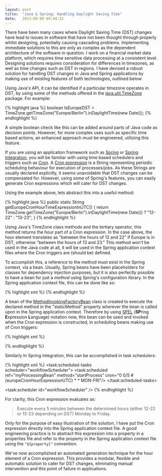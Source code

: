 ```yaml
---
layout: post
title:  "Java & Spring: Handling Daylight Saving Time"
date:   2013-09-09 09:44:32
---
```


There have been many cases where Daylight Saving Time (DST) changes have lead to issues in software that have not been thought through properly whilst designing, potentially causing cascading problems. Implementing immediate solutions to this are only as complex as the dependent architecture of the software in question. I work on a financial market data platform, which requires time sensitive data processing at a consistent level. Designing solutions requires consideration for differences in timezones, as well as time changes such as DST in regions. I have devised a robust solution for handling DST changes in Java and Spring applications by making use of existing features of both technologies, outlined below.


Using Java's API, it can be identified if a particular timezone operates in DST, by using some of the methods offered in the [java.util.TimeZone][java.util.timezone] package. For example:

 
{% highlight java %}
boolean IsEuropeDST = TimeZone.getTimeZone("Europe/Berlin").inDaylightTime(new Date());
{% endhighlight %}
 
A simple boolean check like this can be added around parts of Java code as decision points. However, for more complex uses such as specific time based actions, an enhanced approach must be engineered, utilizing this feature.

If you are using an application framework such as [Spring][spring] or [Spring Integration][springIntegration], you will be familiar with using time based schedulers and triggers such as [Cron][cron]. A [Cron expression][cronExpression] is a String representing periodic scheduling behaviour for execution of processes/jobs. As these Strings are usually declared explicitly, it seems unavoidable that DST changes can be compensated for. However, using some of Spring's features, you can easily generate Cron expressions which will cater for DST changes.


Using the example above, lets abstract this into a useful method:

{% highlight java %}
public static String getEuropeCronHourTimeExpressionInUTC() 
{
 return TimeZone.getTimeZone("Europe/Berlin").inDaylightTime(new Date()) ? "12-22" : "13-23";
}
{% endhighlight %}

Using Java's TimeZone class methods and the tertiary operator, this method returns the hour part of a Cron expression. In the case above, the hour element translates as "between the hours of 12 and 22" if Europe is in DST, otherwise "between the hours of 13 and 23." This method won't be used in the Java code at all, it will be used in the Spring application context files where the Cron triggers are (should be) defined.

 
To accomplish this, a reference to the method must exist in the Spring context, via a bean. Usually, Spring beans have been placeholders for classes for dependency injection purposes, but it is also perfectly possible to have a bean for just a *method* using Spring's configuration library. In the Spring application context file, this can be done like so:

{% highlight xml %} 
<bean id="europeCronHourExpressionUTC" class="org.springframework.beans.factory.config.MethodInvokingFactoryBean">
      <property name="staticMethod" value="com.db.gm.cps.Utilities.getEuropeCronHourTimeExpressionInUTC" />
</bean>
{% endhighlight %}

A bean of the [MethodInvokingFactoryBean][MethodInvokingFactoryBean] class is created to execute the declared method in the "staticMethod" property wherever the bean is called upon in the Spring application context. Therefore by using [SPEL][spel] (**SP**ring **E**xpression **L**anguage) notation now, this bean can be used and invoked when the Cron expression is constructed, in scheduling beans making use of Cron triggers:

{% highlight xml %} 
<bean id="cronTrigger" class="org.springframework.scheduling.quartz.CronTriggerBean">
  <property name="jobDetail" ref ="exampleJob"/>
  <property name="cronExpression" value = "0 0/5 #{europeCronHourExpressionUTC} * * MON-FRI" />
</bean>
 
<bean class="org.springframework.scheduling.quartz.SchedulerFactoryBean">
  <property name="triggers">
    <list>
      <ref local="cronTrigger"/>
    </list>
  </property>
</bean>
{% endhighlight %} 
 

Similarly In Spring Integration, this can be accomplished in task schedulers:

{% highlight xml %}
<task:scheduled-tasks scheduler="workflowScheduler">
    <task:scheduled ref="myProcessingBean" method="startProcess" cron="0 0/5 #{europeCronHourExpressionUTC} * * MON-FRI"/>
</task:scheduled-tasks>
 
<task:scheduler id="workflowScheduler" />
{% endhighlight %} 
 
For clarity, this Cron expression evaluates as: 

> Execute every 5 minutes between the determined hours (either 12-22 or 13-23 depending on DST) Monday to Friday.

 
Only for the purpose of easy illustration of the solution, I have put the Cron expression directly into the Spring application context file. A good engineering practice is to abstract this expression into a property in a properties file and refer to the property in the Spring application context file using the `"${property}"` convention.

 
We've now accomplished an automated generation technique for the hour element of a Cron expression. This provides a modular, flexible and automatic solution to cater for DST changes, eliminating manual intervention and this point of failure in applications.

[java.util.timezone]: http://docs.oracle.com/javase/7/docs/api/java/util/TimeZone.html
[spring]: http://www.springsource.org/
[springIntegration]: http://www.springsource.org/spring-integration
[cron]: http://en.wikipedia.org/wiki/Cron
[cronExpression]: http://quartz-scheduler.org/documentation/quartz-1.x/tutorials/crontrigger
[MethodInvokingFactoryBean]: http://static.springsource.org/spring/docs/2.0.x/api/org/springframework/beans/factory/config/MethodInvokingFactoryBean.html
[spel]: http://static.springsource.org/spring/docs/3.0.x/reference/expressions.html